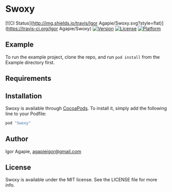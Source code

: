 # Swoxy

[![CI Status](http://img.shields.io/travis/Igor Agapie/Swoxy.svg?style=flat)](https://travis-ci.org/Igor Agapie/Swoxy)
[![Version](https://img.shields.io/cocoapods/v/Swoxy.svg?style=flat)](http://cocoapods.org/pods/Swoxy)
[![License](https://img.shields.io/cocoapods/l/Swoxy.svg?style=flat)](http://cocoapods.org/pods/Swoxy)
[![Platform](https://img.shields.io/cocoapods/p/Swoxy.svg?style=flat)](http://cocoapods.org/pods/Swoxy)

## Example

To run the example project, clone the repo, and run `pod install` from the Example directory first.

## Requirements

## Installation

Swoxy is available through [CocoaPods](http://cocoapods.org). To install
it, simply add the following line to your Podfile:

```ruby
pod "Swoxy"
```

## Author

Igor Agapie, agapieigor@gmail.com

## License

Swoxy is available under the MIT license. See the LICENSE file for more info.
